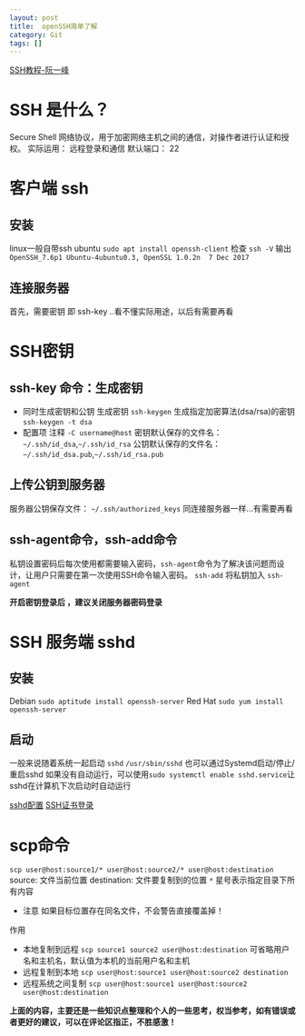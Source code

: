 ```yaml
---
layout: post
title:  openSSH简单了解
category: Git
tags: []
---
```


[SSH教程-阮一峰](https://wangdoc.com/ssh/basic.html)

# SSH 是什么？
Secure Shell
网络协议，用于加密网络主机之间的通信，对操作者进行认证和授权。
实际运用： 远程登录和通信
默认端口： 22

# 客户端 ssh
## 安装
linux一般自带ssh
ubuntu
`sudo apt install openssh-client`
检查
`ssh -V`
输出 `OpenSSH_7.6p1 Ubuntu-4ubuntu0.3, OpenSSL 1.0.2n  7 Dec 2017`

## 连接服务器
首先，需要密钥 即 ssh-key
..看不懂实际用途，以后有需要再看

# SSH密钥
##  ssh-key 命令：生成密钥
* 同时生成密钥和公钥
生成密钥
`ssh-keygen`
生成指定加密算法(dsa/rsa)的密钥
`ssh-keygen -t dsa`
* 配置项
注释
`-C username@host`
密钥默认保存的文件名： `~/.ssh/id_dsa`,`~/.ssh/id_rsa`
公钥默认保存的文件名： `~/.ssh/id_dsa.pub`,`~/.ssh/id_rsa.pub`


## 上传公钥到服务器
服务器公钥保存文件： `~/.ssh/authorized_keys`
同连接服务器一样...有需要再看

## ssh-agent命令，ssh-add命令
私钥设置密码后每次使用都需要输入密码，`ssh-agent`命令为了解决该问题而设计，让用户只需要在第一次使用SSH命令输入密码。
`ssh-add` 将私钥加入 `ssh-agent`

**开启密钥登录后 ，建议关闭服务器密码登录**

# SSH 服务端 sshd
## 安装
Debian
`sudo aptitude install openssh-server`
Red Hat
`sudo yum install openssh-server`

## 启动 
一般来说随着系统一起启动
`sshd`
`/usr/sbin/sshd`
也可以通过Systemd启动/停止/重启sshd
如果没有自动运行，可以使用`sudo systemctl enable sshd.service`让sshd在计算机下次启动时自动运行

[sshd配置](https://wangdoc.com/ssh/server.html#sshd-%E9%85%8D%E7%BD%AE%E9%A1%B9)
[SSH证书登录]()

# scp命令
`scp user@host:source1/* user@host:source2/* user@host:destination`
source: 文件当前位置
destination: 文件要复制到的位置
`*` 星号表示指定目录下所有内容
* 注意 如果目标位置存在同名文件，不会警告直接覆盖掉！

作用
* 本地复制到远程
`scp source1 source2 user@host:destination`
可省略用户名和主机名，默认值为本机的当前用户名和主机
* 远程复制到本地
`scp user@host:source1 user@host:source2 destination`
* 远程系统之间复制
`scp user@host:source1 user@host:source2 user@host:destination`

**上面的内容，主要还是一些知识点整理和个人的一些思考，权当参考，如有错误或者更好的建议，可以在评论区指正，不胜感激！**


[jekyll]:      http://jekyllrb.com
[jekyll-gh]:   https://github.com/jekyll/jekyll
[jekyll-help]: https://github.com/jekyll/jekyll-help

